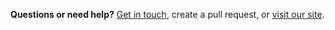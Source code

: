 **Questions or need help?**  [Get in touch](Contact), create a pull request, or [visit our site](https://dinnerlab.com).